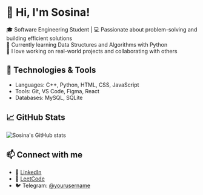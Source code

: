 # 👋 Hi, I'm Sosina!

🎓 Software Engineering Student | 💻 Passionate about problem-solving and building efficient solutions  
🌱 Currently learning Data Structures and Algorithms with Python  
🚀 I love working on real-world projects and collaborating with others  

## 🔧 Technologies & Tools
- Languages: C++, Python, HTML, CSS, JavaScript
- Tools: Git, VS Code, Figma, React
- Databases: MySQL, SQLite

## 📈 GitHub Stats
![Sosina's GitHub stats](https://github-readme-stats.vercel.app/api?username=Sosina47&show_icons=true&theme=radical)

## 📫 Connect with me
- 💼 [LinkedIn](https://linkedin.com/in/sosina-girmay-739486332)
- 🧠 [LeetCode](https://leetcode.com/sosina_girmay)
- 🐦 Telegram: [@yourusername](https://t.me/sosina_girmay)

